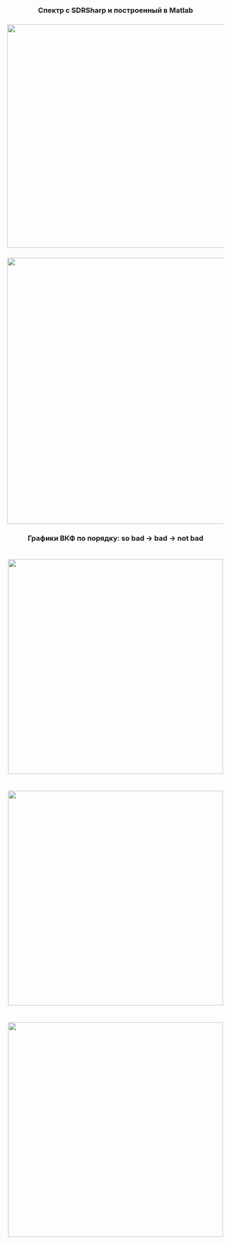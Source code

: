 
<h3 align="center">Спектр с SDRSharp и построенный в Matlab</h3>

<h3 align="center"><img src="https://user-images.githubusercontent.com/91376345/233169950-916155ee-3b43-4228-8b9f-4d56c77e6b14.jpg" width="520" />

<h3 align="center"><img src="https://user-images.githubusercontent.com/91376345/233169873-c97b659f-ea49-49f3-ac80-40334c937cbe.png" width="620" />


<h3 align="center">Графики ВКФ по порядку: so bad -> bad -> not bad</h3>
<h1 align="center"><img src="https://user-images.githubusercontent.com/91376345/233167448-07d1c164-2ad4-4085-afa4-42d071e82c3a.png" width="500" />
<h1 align="center"><img src="https://user-images.githubusercontent.com/91376345/233167460-15a7f058-1cd7-4b9d-b14d-3cd4af04241d.png" width="500" />
<h1 align="center"><img src="https://user-images.githubusercontent.com/91376345/233167474-5e2297c9-ace7-4917-9d59-85868e96e1d1.png" width="500" />
